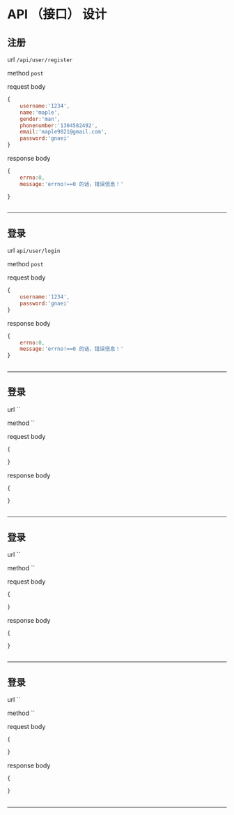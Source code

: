 # API （接口） 设计

## 注册

url `/api/user/register`

method  `post`

request body

```js
{
    username:'1234',
    name:'maple',
    gender:'man',
    phonenumber:'1304582492',
    email:'maple9821@gmail.com',
    password:'gnaei'
}
```

response body
```js
{
    errno:0,
    message:'errno!==0 的话，错误信息！'

}
    

```

---------------------------------


## 登录

url `api/user/login`

method  `post`

request body

```js
{   
    username:'1234',
    password:'gnaei'
}
```

response body
```js
{
    errno:0,
    message:'errno!==0 的话，错误信息！'
}
    

```


-----------------------------------


## 登录

url ``

method  ``

request body

```js
{

}
```

response body
```js
{

}
    

```


-----------------------------------



## 登录

url ``

method  ``

request body

```js
{

}
```

response body
```js
{

}
    

```


-----------------------------------



## 登录

url ``

method  ``

request body

```js
{

}
```

response body
```js
{

}
    

```


-----------------------------------